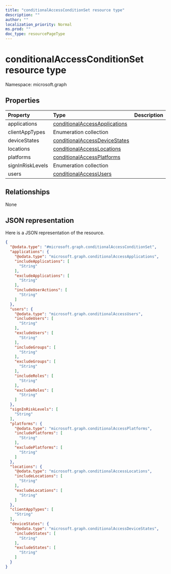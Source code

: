 ```yaml
---
title: "conditionalAccessConditionSet resource type"
description: ""
author: ""
localization_priority: Normal
ms.prod: ""
doc_type: resourcePageType
---
```


# conditionalAccessConditionSet resource type


Namespace: microsoft.graph



## Properties
|Property|Type|Description|
|:---|:---|:---|
|applications|[conditionalAccessApplications](../resources/conditionalaccessapplications.md)||
|clientAppTypes|Enumeration collection||
|deviceStates|[conditionalAccessDeviceStates](../resources/conditionalaccessdevicestates.md)||
|locations|[conditionalAccessLocations](../resources/conditionalaccesslocations.md)||
|platforms|[conditionalAccessPlatforms](../resources/conditionalaccessplatforms.md)||
|signInRiskLevels|Enumeration collection||
|users|[conditionalAccessUsers](../resources/conditionalaccessusers.md)||

## Relationships
None

## JSON representation
Here is a JSON representation of the resource.
<!-- {
  "blockType": "resource",
  "@odata.type": "microsoft.graph.conditionalAccessConditionSet"
}
-->
``` json
{
  "@odata.type": "#microsoft.graph.conditionalAccessConditionSet",
  "applications": {
    "@odata.type": "microsoft.graph.conditionalAccessApplications",
    "includeApplications": [
      "String"
    ],
    "excludeApplications": [
      "String"
    ],
    "includeUserActions": [
      "String"
    ]
  },
  "users": {
    "@odata.type": "microsoft.graph.conditionalAccessUsers",
    "includeUsers": [
      "String"
    ],
    "excludeUsers": [
      "String"
    ],
    "includeGroups": [
      "String"
    ],
    "excludeGroups": [
      "String"
    ],
    "includeRoles": [
      "String"
    ],
    "excludeRoles": [
      "String"
    ]
  },
  "signInRiskLevels": [
    "String"
  ],
  "platforms": {
    "@odata.type": "microsoft.graph.conditionalAccessPlatforms",
    "includePlatforms": [
      "String"
    ],
    "excludePlatforms": [
      "String"
    ]
  },
  "locations": {
    "@odata.type": "microsoft.graph.conditionalAccessLocations",
    "includeLocations": [
      "String"
    ],
    "excludeLocations": [
      "String"
    ]
  },
  "clientAppTypes": [
    "String"
  ],
  "deviceStates": {
    "@odata.type": "microsoft.graph.conditionalAccessDeviceStates",
    "includeStates": [
      "String"
    ],
    "excludeStates": [
      "String"
    ]
  }
}
```


